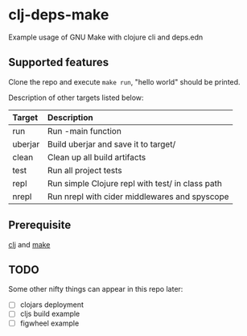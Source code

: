 # clj-deps-make

Example usage of GNU Make with clojure cli and deps.edn

## Supported features

Clone the repo and execute `make run`, "hello world" should be printed.

Description of other targets listed below:

| Target  | Description                                      |
| :---    | :---                                             |
| run     | Run -main function                               |
| uberjar | Build uberjar and save it to target/             |
| clean   | Clean up all build artifacts                     |
| test    | Run all project tests                            |
| repl    | Run simple Clojure repl with test/ in class path |
| nrepl   | Run nrepl with cider middlewares and spyscope    |

## Prerequisite

[clj](https://clojure.org/guides/getting_started) and [make](https://www.gnu.org/software/make/)

## TODO

Some other nifty things can appear in this repo later:

* [ ] clojars deployment
* [ ] cljs build example
* [ ] figwheel example
